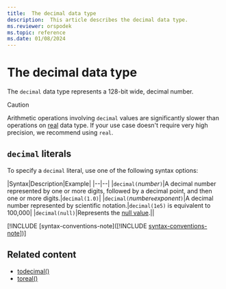 ```yaml
---
title:  The decimal data type
description:  This article describes the decimal data type.
ms.reviewer: orspodek
ms.topic: reference
ms.date: 01/08/2024
---
```

# The decimal data type

The `decimal` data type represents a 128-bit wide, decimal number.

> [!CAUTION]
> Arithmetic operations involving `decimal` values are significantly slower than operations on [real](real.md) data type.
> If your use case doesn't require very high precision, we recommend using `real`.

## `decimal` literals

To specify a `decimal` literal, use one of the following syntax options:

|Syntax|Description|Example|
|--|--|
|`decimal(`*number*`)`|A decimal number represented by one or more digits, followed by a decimal point, and then one or more digits.|`decimal(1.0)`|
|`decimal(`*number*`e`*exponent*`)`|A decimal number represented by scientific notation.|`decimal(1e5)` is equivalent to 100,000|
|`decimal(null)`|Represents the [null value](null-values.md).||

[!INCLUDE [syntax-conventions-note]([!INCLUDE [syntax-conventions-note](/../includes/syntax-conventions-note.md)])]

## Related content

* [todecimal()](../todecimal-function.md)
* [toreal()](../toreal-function.md)
